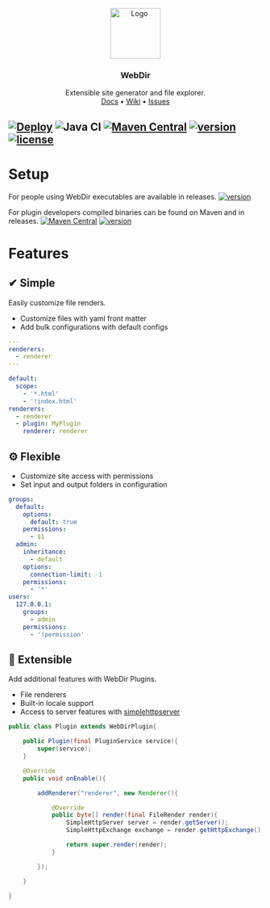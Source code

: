 <p align="center">
    <a href="https://github.com/Ktt-Development/webdir">
        <img src="https://raw.githubusercontent.com/Ktt-Development/webdir/main/icon.png" alt="Logo" width="100" height="100">
    </a>
    <h3 align="center">WebDir</h3>
    <p align="center">
        Extensible site generator and file explorer.
        <br />
        <a href="https://docs.kttdevelopment.com/webdir/">Docs</a>
        •
        <a href="https://wiki.kttdevelopment.com/webdir/">Wiki</a>
        •
        <a href="https://github.com/Ktt-Development/webdir/issues">Issues</a>
    </p>
</p>

[![Deploy](https://github.com/Ktt-Development/webdir/workflows/Deploy/badge.svg)](https://github.com/Ktt-Development/webdir/actions?query=workflow%3ADeploy)
![Java CI](https://github.com/Ktt-Development/webdir/workflows/Java%20CI/badge.svg)
[![Maven Central](https://img.shields.io/maven-central/v/com.kttdevelopment.webdir/webdir-api)](https://mvnrepository.com/artifact/com.kttdevelopment.webdir/webdir-api)
[![version](https://img.shields.io/github/v/release/ktt-development/webdir)](https://github.com/ktt-development/webdir/releases)
[![license](https://img.shields.io/github/license/ktt-development/webdir)](https://github.com/Ktt-Development/webdir/blob/main/LICENSE)
---

# Setup

For people using WebDir executables are available in releases. [![version](https://img.shields.io/github/v/release/ktt-development/webdir)](https://github.com/ktt-development/webdir/releases)

For plugin developers compiled binaries can be found on Maven and in releases. [![Maven Central](https://img.shields.io/maven-central/v/com.kttdevelopment.webdir/webdir-api)](https://mvnrepository.com/artifact/com.kttdevelopment.webdir/webdir-api) [![version](https://img.shields.io/github/v/release/ktt-development/webdir)](https://github.com/ktt-development/webdir/releases)


# Features

## ✔ Simple

Easily customize file renders.

- Customize files with yaml front matter
- Add bulk configurations with default configs

```yml
---
renderers:
  - renderer
---
```
```yml
default:
  scope:
    - '*.html'
    - '!index.html'
renderers: 
  - renderer
  - plugin: MyPlugin
    renderer: renderer
```

## ⚙ Flexible

- Customize site access with permissions
- Set input and output folders in configuration

```yml
groups:
  default:
    options:
      default: true
    permissions:
      - $1
  admin:
    inheritance:
      - default
    options:
      connection-limit: -1
    permissions:
      - '*'
users:
  127.0.0.1:
    groups:
      - admin
    permissions:
      - '!permission'
```

## 🔌 Extensible

Add additional features with WebDir Plugins.
- File renderers
- Built-in locale support
- Access to server features with [simplehttpserver](https://github.com/Ktt-Development/simplehttpserver)

```java
public class Plugin extends WebDirPlugin{

    public Plugin(final PluginService service){
        super(service);
    }

    @Override
    public void onEnable(){

        addRenderer("renderer", new Renderer(){

            @Override
            public byte[] render(final FileRender render){
                SimpleHttpServer server = render.getServer();
                SimpleHttpExchange exchange = render.getHttpExchange();

                return super.render(render);
            }

        });

    }

}
```